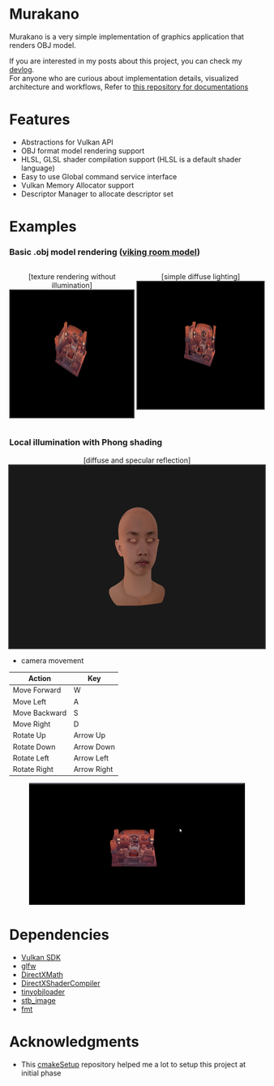 # Murakano

Murakano is a very simple implementation of graphics application that renders OBJ model.

If you are interested in my posts about this project, you can check my [devlog](https://github.com/codernineteen/rendering-archive/tree/main/devlog).<br>
For anyone who are curious about implementation details, visualized architecture and workflows, Refer to [this repository for documentations](https://github.com/codernineteen/rendering-archive/tree/main/rendering/api/vulkan/implementation)

# Features

- Abstractions for Vulkan API
- OBJ format model rendering support
- HLSL, GLSL shader compilation support (HLSL is a default shader language)
- Easy to use Global command service interface
- Vulkan Memory Allocator support
- Descriptor Manager to allocate descriptor set

# Examples

### Basic .obj model rendering  ([viking room model](https://sketchfab.com/3d-models/viking-room-a49f1b8e4f5c4ecf9e1fe7d81915ad38))
<div style="display: flex; flex:1 1 0px; justify-content:center; gap: 4px;">
	<p align="center" style="display: flex; flex-direction: column;">
		<label>[texture rendering without illumination]</label>
		<img 
		src="docs/images/render-obj.png" 
		alt="image of rendered viking room"
		style="width: auto; height: 250px; border: 2px solid #333"
		/>
	</p>
	<p align="center" style="display: flex; flex-direction: column;">
		<label>[simple diffuse lighting]</label>
		<img 
		src="docs/images/render-diffuse-obj.png" 
		alt="image of rendered viking room"
		style="wwidth: auto; height: 250px; border: 2px solid #333"
		/>
	</p>
</div>

### Local illumination with Phong shading
<div>
	<p align="center" style="display:flex; flex-direction: column; align-items: center;">
		<label>[diffuse and specular reflection]</label>
		<img 
		src="docs/images/face_render.png" 
		alt="image of rendered viking room"
		style="width: 560px; height: 360px; border: 2px solid #333"
		/>
	</p>
</div>

- camera movement

| Action          | Key            |
|---|---|
| Move Forward    | W              |
| Move Left       | A              |
| Move Backward   | S              |
| Move Right      | D              |
| Rotate Up       | Arrow Up       |
| Rotate Down     | Arrow Down     |
| Rotate Left     | Arrow Left     |
| Rotate Right    | Arrow Right    |

<p align="center">
<img src="docs/images/camera-moving.gif" alt="move camera perspective" />
</p>

# Dependencies

- [Vulkan SDK](https://vulkan.lunarg.com/sdk/home)
- [glfw](https://github.com/glfw/glfw/tree/3.3-stable)
- [DirectXMath](https://github.com/microsoft/DirectXMath)
- [DirectXShaderCompiler](https://github.com/microsoft/DirectXMath)
- [tinyobjloader](https://github.com/tinyobjloader/tinyobjloader)
- [stb_image](https://github.com/nothings/stb)
- [fmt](https://github.com/fmtlib/fmt)

# Acknowledgments

- This [cmakeSetup](https://github.com/meemknight/cmakeSetup) repository helped me a lot to setup this project at initial phase
